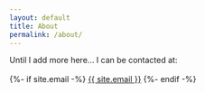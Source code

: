 ```yaml
---
layout: default
title: About
permalink: /about/
---
```


Until I add more here... I can be contacted at:
<br/><br/>
{%- if site.email -%}
<a class="u-email" href="mailto:{{ site.email }}">{{ site.email }}</a>
{%- endif -%}
